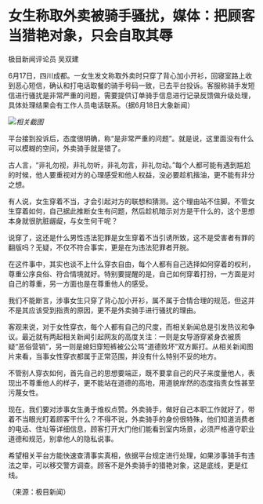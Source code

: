 

# 女生称取外卖被骑手骚扰，媒体：把顾客当猎艳对象，只会自取其辱

极目新闻评论员 吴双建

6月17日，四川成都。一女生发文称取外卖时只穿了背心加小开衫，回寝室路上收到恶心短信，确认和打电话取餐的骑手号码一致，已去平台投诉。客服称骑手发短信进行骚扰是非常严重的问题，需要提供订单骑手信息进行记录反馈做升级处理，具体处理结果会有工作人员电话联系。（据6月18日大象新闻）

![](https://inews.gtimg.com/om_bt/OixbS1eXBy-ao1F7E4Ajc93pRWUVYXx7y6vGFQnFk90YEAA/1000)_相关截图_

平台接到投诉后，态度很明确，称“是非常严重的问题”。就是说，这里面没有什么可以模糊的空间，外卖骑手就是错了。

古人言，“非礼勿视，非礼勿听，非礼勿言，非礼勿动。”每个人都可能有遇到尴尬的时候，他人要重视对方的心理感受和他人权益，没必要趁机揩油，更不能有非分之想。

有人说，女生穿着不当，才会引起对方的联想和猜测。这个理由站不住脚。不管女生穿着如何，自己据此推断女生有问题，然后趁机暗示对方是干什么的，这个思想本身就很肮脏龌龊，与女生何干呢？

说穿了，这还是什么男性违法犯罪是女生穿着不当引诱所致，这不是受害者有罪的翻版吗？无疑，不仅不符合事实，更是在为违法犯罪者开脱。

在这件事中，其实也谈不上什么穿衣自由，每个人都有自己选择如何穿着的权利，尊重公序良俗、符合情境就好。特别要提醒的是，自己如何穿着打扮，一方面是对自己的尊重，另一方面也是在尊重他人的感受。

我们不能断言，涉事女生只穿了背心加小开衫，属不属于合情合理的规范，但这并不是其应该受到指责的原因，更不是外卖骑手进行骚扰的理由。

客观来说，对于女性穿衣，每个人都有自己的尺度，而相关新闻总是引发热议和争议。最近就有两起相关新闻引起网友的高度关注：一则是女导游穿紧身衣被质疑“恶俗营销”，另一则是媳妇穿短裤被公公骂“道德败坏”双方厮打。从相关新闻图片来看，当事女性穿衣都属于正常范围，并没有什么特别不妥的地方。

不管别人穿衣如何，首先自己的思想要端正，既不要拿自己的尺子来度量他人，表现出不尊重他人的样子，更不能站在道德的高地，用道貌岸然的态度指责女性甚至污蔑女性。

现在，我们要对涉事女生勇于维权点赞。外卖骑手，做好自己本职工作就好了，带着不当眼光盯着顾客干什么？不得不说，外卖骑手的身份很特殊，他们知道消费者的电话、住址等详细信息，顾客打开大门他们能看到室内场景，必须严格遵守职业道德和规范，别拿他人的隐私说事。

希望相关平台方能快速查清事实真相，依据平台规定进行处理，如果涉事骑手有违法之举，可以移交警方调查。顾客不是外卖骑手的猎艳对象，这是底线，更是红线。

（来源：极目新闻）

